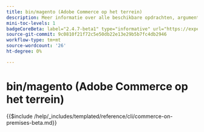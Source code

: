 ```yaml
---
title: bin/magento (Adobe Commerce op het terrein)
description: Meer informatie over alle beschikbare opdrachten, argumenten en opties voor het opdrachtregelprogramma Adobe Commerce bin/magento.
mini-toc-levels: 1
badgeCoreBeta: label="2.4.7-beta1" type="informative" url="https://experienceleague.adobe.com/docs/commerce-operations/release/notes/adobe-commerce/2-4-7.html"
source-git-commit: 9c0810f21f72c5e50db22e13e29b5b7fc4db2946
workflow-type: tm+mt
source-wordcount: '26'
ht-degree: 0%

---
```


# bin/magento (Adobe Commerce op het terrein)

{{$include /help/_includes/templated/reference/cli/commerce-on-premises-beta.md}}
